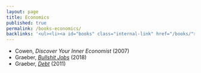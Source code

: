 ```yaml
---
layout: page
title: Economics
published: true
permalink: /books-economics/
backlinks: '<ul><li><a id="books" class="internal-link" href="/books/">Books</a></li></ul>'
---
```


* Cowen, _Discover Your Inner Economist_ (2007) 
* Graeber, _<a id="graeber-bullshit-jobs" class="internal-link" href="/graeber-bullshit-jobs/">Bullshit Jobs</a>_ (2018) 
* Graeber, _<a id="graeber-debt" class="internal-link" href="/graeber-debt/">Debt</a>_ (2011) 

